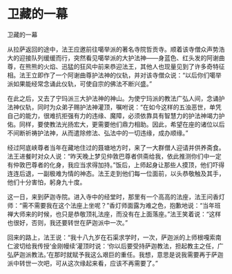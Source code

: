 # 卫藏的一幕

卫藏的一幕

从拉萨返回的途中，法王应邀前往噶举派的著名寺院哲贡寺。顺着该寺僧众声势浩大的迎接队列缓缓而行，突然看见噶举派的大护法神——身蓝色、红头发的阿谢曲尊，在熊熊的火焰、迅猛的狂风中前来恭迎法王，其他人也现量见到了许多奇特征相。法王立即作了一个阿谢曲尊护法神的仪轨，并对该寺僧众说：“以后你们噶举派如果能经常念诵此仪轨，可使自宗的佛法不断兴盛。”

在此之后，又去了宁玛派三大护法神的神山。为使宁玛派的教法广弘人间，念诵护法神仪轨，同时为众弟子赐护法神灌顶，嘱咐说：“在如今这样的五浊恶世，单凭自己的能力，很难抗拒强有力的违缘、魔障，必须依靠具有智慧力的护法神竭力护佑。同样，要使教法光扬宏大，更需要他们鼎力相助。因此，希望在座的诸位以后不间断祈祷护法神，从而遣除修法、弘法中的一切违缘，成办顺缘。”

经过阿底峡尊者当年在藏地住过的聂塘地方时，来了一大群僧人迎请并供养斋食。法王进餐时对众人说：“昨天晚上梦见仲敦巴尊者供斋给我，依此推测你们中一定有仲敦巴尊者的化身，我应当求得加持。”饭后，上师起身让那些人摸顶，他们吓得连连后退，一副极难为情的神态。法王走到他们每一位面前，以头恭敬触及其手，他们十分害怕，躬身九十度。

这一日，来到萨迦寺院。进入寺中的经堂时，那里有一个高高的法座，法王问香灯师：“需不需要我在这个法座上坐呢？”香灯师面露为难之色，抱歉地说：“当年班禅大师来的时候，也只是恭敬顶礼法座，而没有在上面落座。”法王笑着说：“这样也很好，否则，我还要转世在萨迦派中一次。”

回来的路上，法王说：“我十八九岁在石渠求学时，一次，萨迦派的上师根嘎索南仁波切给我传授‘金刚幔续’灌顶时说：‘你以后要受持萨迦教法，担起教主之任，广弘萨迦派教法。’在那时就赋予我这么艰巨的重任。我想，意思是说我需要再于萨迦派中转世一次吧，可从这次缘起来看，应该不再需要了。”

